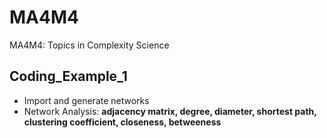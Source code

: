 # MA4M4
MA4M4: Topics in Complexity Science

## Coding_Example_1
- Import and generate networks
- Network Analysis: **adjacency matrix, degree, diameter, shortest path, clustering coefficient, closeness, betweeness**